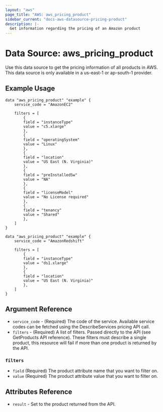 ```yaml
---
layout: "aws"
page_title: "AWS: aws_pricing_product"
sidebar_current: "docs-aws-datasource-pricing-product"
description: |-
  Get information regarding the pricing of an Amazon product
---
```


# Data Source: aws_pricing_product

Use this data source to get the pricing information of all products in AWS.
This data source is only available in a us-east-1 or ap-south-1 provider.

## Example Usage

```hcl
data "aws_pricing_product" "example" {
    service_code = "AmazonEC2"
    
    filters = [
        {
        field = "instanceType"
        value = "c5.xlarge"
        },
        {
        field = "operatingSystem"
        value = "Linux"
        },
        {
        field = "location"
        value = "US East (N. Virginia)"
        },
        {
        field = "preInstalledSw"
        value = "NA"
        },
        {
        field = "licenseModel"
        value = "No License required"
        },
        {
        field = "tenancy"
        value = "Shared"
        },
    ]
}
```

```hcl
data "aws_pricing_product" "example" {
    service_code = "AmazonRedshift"
    
    filters = [
        {
        field = "instanceType"
        value = "ds1.xlarge"
        },
        {
        field = "location"
        value = "US East (N. Virginia)"
        },
    ]
}
```

## Argument Reference

 * `service_code` - (Required) The code of the service. Available service codes can be fetched using the DescribeServices pricing API call.
 * `filters` - (Required) A list of filters. Passed directly to the API (see GetProducts API reference). These filters must describe a single product, this resource will fail if more than one product is returned by the API.

### `filters`

 * `field` (Required) The product attribute name that you want to filter on.
 * `value` (Required) The product attribute value that you want to filter on.

## Attributes Reference

 * `result` - Set to the product returned from the API.
